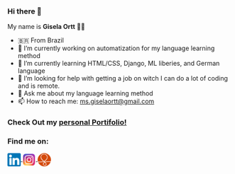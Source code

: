 ### Hi there 👋

My name is **Gisela Ortt** 🙆‍♀️ 

- 🇧🇷 From Brazil
- 🔭 I’m currently working on automatization for my language learning method
- 🌱 I’m currently learning HTML/CSS, Django, ML liberies, and German language
- 🤔 I’m looking for help with getting a job on witch I can do a lot of coding and is remote.
- 💬 Ask me about my language learning method
- 📫 How to reach me: ms.giselaortt@gmail.com

### Check Out my [personal Portifolio!](https://giselaortt.github.io/)


### Find me on:
 
 <div>
 <a href="https://www.linkedin.com/in/gisela-ortt-2bb40a196/" target="blank"><img align="center" src="linkedinLogo.png" alt="linkedin" height="30" width="30"/>  </a>
 <a href="https://www.instagram.com/giselaortt/" target="blank"><img align="center" src="instagram.png" alt="instagram" height="30" width="30"/> </a>
 <a href="https://www.couchsurfing.com/people/giselaortt" target="blank"><img align="center" src="couchsurfing.png" alt="couchsurfing" height="30" width="30"/> </a>

 </div>

	

